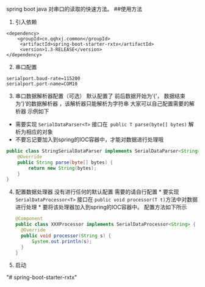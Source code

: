 
spring boot java 对串口的读取的快速方法。
##使用方法

1. 引入依赖
```
<dependency>
    <groupId>cn.qqhxj.common</groupId>
     <artifactId>spring-boot-starter-rxtx</artifactId>
     <version>1.3-RELEASE</version>
</dependency>
```
2. 串口配置
```
serialport.baud-rate=115200
serialport.port-name=COM10
```
3. 串口数据解析器配置（可选）
   默认配置了  前后数据开始为‘{’， 数据结束为‘}’的数据解析器 ，该解析器只能解析为字符串
  大家可以自己配置需要的解析器 示例如下
  * 需要实现 `SerialDataParser<T>` 接口在` public T parse(byte[] bytes)` 解析为相应的对象
  * 不要忘记要加入到spring的IOC容器中，才能对数据进行处理哦
  ```java
  public class StringSerialDataParser implements SerialDataParser<String> {
      @Override
      public String parse(byte[] bytes) {
          return new String(bytes);
      }
  }
  ``` 
4. 配置数据处理器
   没有进行任何的默认配置
   需要的请自行配置
        * 要实现`SerialDataProcessor<T>` 接口在 `public void processor(T t)`方法中对数据进行处理
        * 要将该处理器加入到spring的IOC容器中。 
   配置方法如下所示 
    ```java
    @Component
    public class XXXProcessor implements SerialDataProcessor<String> {
      @Override
      public void processor(String s) {
          System.out.println(s);
      }
    }
    ```  
4. 启动  
    

"# spring-boot-starter-rxtx" 
